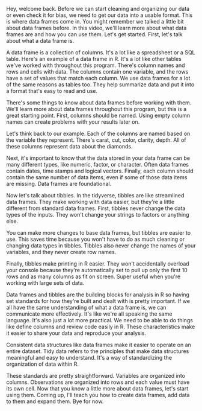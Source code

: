
Hey, welcome back. Before we can start cleaning and organizing our data or even check it for bias, we need to get our data into a usable format. This is where data frames come in. You might remember we talked a little bit about data frames before. In this video, we'll learn more about what data frames are and how you can use them. Let's get started. First, let's talk about what a data frame is. 

A data frame is a collection of columns. It's a lot like a spreadsheet or a SQL table. Here's an example of a data frame in R. It's a lot like other tables we've worked with throughout this program. There's column names and rows and cells with data. The columns contain one variable, and the rows have a set of values that match each column. We use data frames for a lot of the same reasons as tables too. They help summarize data and put it into a format that's easy to read and use. 

There's some things to know about data frames before working with them. We'll learn more about data frames throughout this program, but this is a great starting point. First, columns should be named. Using empty column names can create problems with your results later on.

Let's think back to our example. Each of the columns are named based on the variable they represent. There's carat, cut, color, clarity, depth. All of these columns represent data about the diamonds. 

Next, it's important to know that the data stored in your data frame can be many different types, like numeric, factor, or character. Often data frames contain dates, time stamps and logical vectors. Finally, each column should contain the same number of data items, even if some of those data items are missing. Data frames are foundational.

Now let's talk about tibbles. In the tidyverse, tibbles are like streamlined data frames. They make working with data easier, but they're a little different from standard data frames. First, tibbles never change the data types of the inputs. They won't change your strings to factors or anything else. 

You can make more changes to base data frames, but tibbles are easier to use. This saves time because you won't have to do as much cleaning or changing data types in tibbles. Tibbles also never change the names of your variables, and they never create row names.

Finally, tibbles make printing in R easier. They won't accidentally overload your console because they're automatically set to pull up only the first 10 rows and as many columns as fit on screen. Super useful when you're working with large sets of data. 

Data frames and tibbles are the building blocks for analysis in R so having set standards for how they're built and dealt with is pretty important. If we all have the same understanding of what a data frame is, we can communicate more effectively. It's like we're all speaking the same language. It's also just a lot more practical. We need to be able to do things like define columns and review code easily in R. These characteristics make it easier to share your data and reproduce your analysis.

Consistent data structures like data frames make it easier to operate on an entire dataset. Tidy data refers to the principles that make data structures meaningful and easy to understand. It's a way of standardizing the organization of data within R. 

These standards are pretty straightforward. Variables are organized into columns. Observations are organized into rows and each value must have its own cell. Now that you know a little more about data frames, let's start using them. Coming up, I'll teach you how to create data frames, add data to them and expand them. Bye for now.
